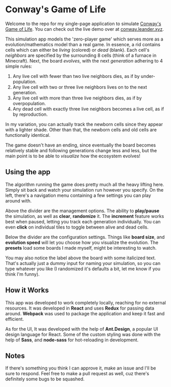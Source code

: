 # Conway's Game of Life

Welcome to the repo for my single-page application to simulate [Conway's Game of Life](https://en.wikipedia.org/wiki/Conway%27s_Game_of_Life).  You can check out the live demo over at [conway.leander.xyz](http://conway.leander.xyz).

This simulation app models the 'zero-player game' which serves more as a evolution/mathematics model than a real game. In essence, a rid contains cells which can either be _living_ (colored) or _dead_ (blank). Each cell's _neighbors_ are specified by the surrounding 8 cells (think of a furnace in Minecraft). Next, the board _evolves_, with the next _generation_ adhering to 4 simple rules:

1. Any live cell with fewer than two live neighbors dies, as if by under-population.
2. Any live cell with two or three live neighbors lives on to the next generation.
3. Any live cell with more than three live neighbors dies, as if by overpopulation.
4. Any dead cell with exactly three live neighbors becomes a live cell, as if by reproduction.

In my variation, you can actually track the newborn cells since they appear with a lighter shade. Other than that, the newborn cells and old cells are functionally identical.

The game doesn't have an ending, since eventually the board becomes relatively stable and following generations change less and less, but the main point is to be able to _visualize_ how the ecosystem evolves!

## Using the app

The algorithm running the game does pretty much all the heavy lifting here. Simply sit back and watch your simulation run however you specify. On the left, there's a navigation menu containing a few settings you can play around with. 

Above the divider are the management options. The ability to **play/pause** the simulation, as well as **clear**, **randomize** it. The **increment** feature works best when paused, letting you track each generation individually. You can even **click** on individual tiles to toggle between alive and dead cells. 

Below the divider are the configuration settings. Things like **board size**, and **evolution speed** will let you choose how you visualize the evolution. The **presets** load some boards I made myself, might be interesting to watch.

You may also notice the label above the board with some italicized text. That's actually just a dummy input for naming your simulation, so you can type whatever you like (I randomized it's defaults a bit, let me know if you think I'm funny).

## How it Works

This app was developed to work completely locally, reaching for no external resources. It was developed in **React** and uses **Redux** for passing data around. **Webpack** was used to package the application and keep it fast and efficient.

As for the UI, It was developed with the help of **Ant.Design**, a popular UI design language for React. Some of the custom styling was done with the help of **Sass**, and **node-sass** for hot-reloading in development.

## Notes

If there's something you think I can approve it, make an issue and I'll be sure to respond. Feel free to make a pull request as well, cuz there's definitely some bugs to be squashed. 